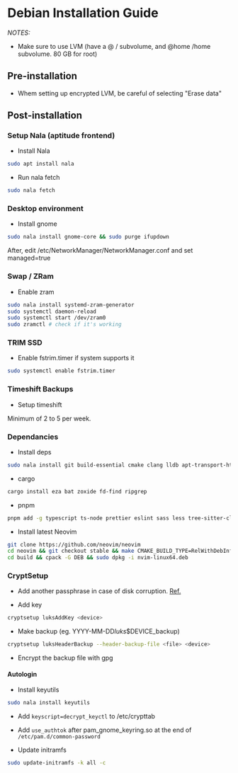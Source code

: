 # Debian Installation Guide

_NOTES:_

- Make sure to use LVM (have a @ / subvolume, and @home /home subvolume. 80 GB for root)

## Pre-installation

- Whem setting up encrypted LVM, be careful of selecting "Erase data"

## Post-installation

### Setup Nala (aptitude frontend)

- Install Nala

```bash
sudo apt install nala
```

- Run nala fetch

```bash
sudo nala fetch
```

### Desktop environment

- Install gnome

```bash
sudo nala install gnome-core && sudo purge ifupdown
```

After, edit /etc/NetworkManager/NetworkManager.conf and set managed=true

### Swap / ZRam

- Enable zram

```bash
sudo nala install systemd-zram-generator
sudo systemctl daemon-reload
sudo systemctl start /dev/zram0
sudo zramctl # check if it's working
```

### TRIM SSD

- Enable fstrim.timer if system supports it

```bash
sudo systemctl enable fstrim.timer
```

### Timeshift Backups

- Setup timeshift

Minimum of 2 to 5 per week.

### Dependancies

- Install deps

```bash
sudo nala install git build-essential cmake clang lldb apt-transport-https fzf unzip python3-pip pipx fonts-recommended ttf-mscorefonts-installer libavcodec-extra vlc firewalld firewall-config neofetch curl
```

- cargo

```bash
cargo install eza bat zoxide fd-find ripgrep
```

- pnpm

```bash
pnpm add -g typescript ts-node prettier eslint sass less tree-sitter-cli
```

- Install latest Neovim

```bash
git clone https://github.com/neovim/neovim
cd neovim && git checkout stable && make CMAKE_BUILD_TYPE=RelWithDebInfo
cd build && cpack -G DEB && sudo dpkg -i nvim-linux64.deb
```

### CryptSetup

- Add another passphrase in case of disk corruption. [Ref.](https://docs.fedoraproject.org/en-US/quick-docs/encrypting-drives-using-LUKS/#_common_post_installation_tasks)

- Add key

```bash
cryptsetup luksAddKey <device>
```

- Make backup (eg. YYYY-MM-DD*luks*$DEVICE_backup)

```bash
cryptsetup luksHeaderBackup --header-backup-file <file> <device>
```

- Encrypt the backup file with gpg

#### Autologin

- Install keyutils

```bash
sudo nala install keyutils
```

- Add `keyscript=decrypt_keyctl` to /etc/crypttab

- Add `use_authtok` after pam_gnome_keyring.so at the end of `/etc/pam.d/common-password`

- Update initramfs

```bash
sudo update-initramfs -k all -c
```
